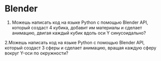 # Blender

1. Можешь написать код на языке Python с помощью Blender API, который создаст 4 кубика, добавит им материалы и сделает анимацию, двигая каждый кубик вдоль оси Y синусоидально?

2.Можешь написать код на языке Python с помощью Blender API, который создаст 3 сферы и сделает анимацию, вращая каждую сферу вокруг Y-оси по окружности?
